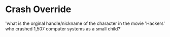 # Crash Override
'what is the orginal handle/nickname of the character in the movie 'Hackers' who crashed 1,507 computer systems as a small child?`
